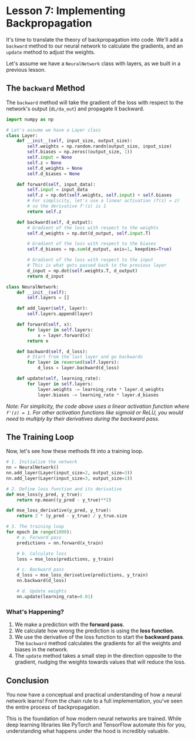 
# Lesson 7: Implementing Backpropagation

It's time to translate the theory of backpropagation into code. We'll add a `backward` method to our neural network to calculate the gradients, and an `update` method to adjust the weights.

Let's assume we have a `NeuralNetwork` class with layers, as we built in a previous lesson.

## The `backward` Method

The `backward` method will take the gradient of the loss with respect to the network's output (`dL/da_out`) and propagate it backward.

```python
import numpy as np

# Let's assume we have a Layer class
class Layer:
    def __init__(self, input_size, output_size):
        self.weights = np.random.randn(output_size, input_size)
        self.biases = np.zeros((output_size, 1))
        self.input = None
        self.z = None
        self.d_weights = None
        self.d_biases = None

    def forward(self, input_data):
        self.input = input_data
        self.z = np.dot(self.weights, self.input) + self.biases
        # For simplicity, let's use a linear activation (f(z) = z)
        # so the derivative f'(z) is 1
        return self.z

    def backward(self, d_output):
        # Gradient of the loss with respect to the weights
        self.d_weights = np.dot(d_output, self.input.T)

        # Gradient of the loss with respect to the biases
        self.d_biases = np.sum(d_output, axis=1, keepdims=True)

        # Gradient of the loss with respect to the input
        # This is what gets passed back to the previous layer
        d_input = np.dot(self.weights.T, d_output)
        return d_input

class NeuralNetwork:
    def __init__(self):
        self.layers = []

    def add_layer(self, layer):
        self.layers.append(layer)

    def forward(self, x):
        for layer in self.layers:
            x = layer.forward(x)
        return x

    def backward(self, d_loss):
        # Start from the last layer and go backwards
        for layer in reversed(self.layers):
            d_loss = layer.backward(d_loss)

    def update(self, learning_rate):
        for layer in self.layers:
            layer.weights -= learning_rate * layer.d_weights
            layer.biases -= learning_rate * layer.d_biases

```

*Note: For simplicity, the code above uses a linear activation function where `f'(z) = 1`. For other activation functions like sigmoid or ReLU, you would need to multiply by their derivatives during the backward pass.*

## The Training Loop

Now, let's see how these methods fit into a training loop.

```python
# 1. Initialize the network
nn = NeuralNetwork()
nn.add_layer(Layer(input_size=2, output_size=3))
nn.add_layer(Layer(input_size=3, output_size=1))

# 2. Define loss function and its derivative
def mse_loss(y_pred, y_true):
    return np.mean((y_pred - y_true)**2)

def mse_loss_derivative(y_pred, y_true):
    return 2 * (y_pred - y_true) / y_true.size

# 3. The training loop
for epoch in range(1000):
    # a. Forward pass
    predictions = nn.forward(x_train)

    # b. Calculate loss
    loss = mse_loss(predictions, y_train)

    # c. Backward pass
    d_loss = mse_loss_derivative(predictions, y_train)
    nn.backward(d_loss)

    # d. Update weights
    nn.update(learning_rate=0.01)
```

### What's Happening?

1.  We make a prediction with the **forward pass**.
2.  We calculate how wrong the prediction is using the **loss function**.
3.  We use the derivative of the loss function to start the **backward pass**. The `backward` method calculates the gradients for all the weights and biases in the network.
4.  The `update` method takes a small step in the direction opposite to the gradient, nudging the weights towards values that will reduce the loss.

## Conclusion

You now have a conceptual and practical understanding of how a neural network learns! From the chain rule to a full implementation, you've seen the entire process of backpropagation.

This is the foundation of how modern neural networks are trained. While deep learning libraries like PyTorch and TensorFlow automate this for you, understanding what happens under the hood is incredibly valuable.
